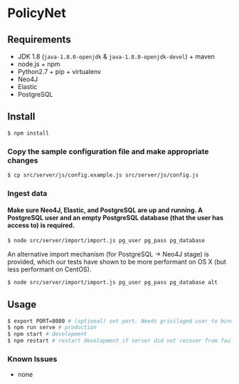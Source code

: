 PolicyNet
=========

## Requirements

* JDK 1.8 (`java-1.8.0-openjdk` & `java-1.8.0-openjdk-devel`) + maven
* node.js + npm
* Python2.7 + pip + virtualenv
* Neo4J
* Elastic
* PostgreSQL

## Install

```bash
$ npm install
```
### Copy the sample configuration file and make appropriate changes
```bash
$ cp src/server/js/config.example.js src/server/js/config.js
```
### Ingest data
#### Make sure Neo4J, Elastic, and PostgreSQL are up and running. A PostgreSQL user and an empty PostgreSQL database (that the user has access to) is required.
```bash
$ node src/server/import/import.js pg_user pg_pass pg_database
```
An alternative import mechanism (for PostgreSQL -> Neo4J stage) is provided, which our tests have shown to be more performant on OS X (but less performant on CentOS).
```bash
$ node src/server/import/import.js pg_user pg_pass pg_database alt
```

## Usage

```bash
$ export PORT=8080 # (optional) set port. Needs privilaged user to bind to port < 1024
$ npm run serve # production
$ npm start # development
$ npm restart # restart development if server did not recover from fault
```

### Known Issues

* none
